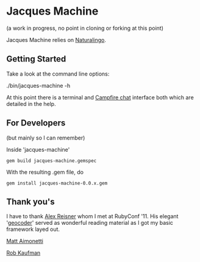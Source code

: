 # Jacques Machine

(a work in progress, no point in cloning or forking at this point)

Jacques Machine relies on [Naturalingo](http://github.com/etdebruin/Naturalingo).

## Getting Started

Take a look at the command line options:

  ./bin/jacques-machine -h

At this point there is a terminal and [Campfire chat](http://campfirenow.com/) interface both which are detailed
in the help.

## For Developers

(but mainly so I can remember)

Inside 'jacques-machine'

	gem build jacques-machine.gemspec

With the resulting .gem file, do

	gem install jacques-machine-0.0.x.gem

## Thank you's

I have to thank [Alex Reisner](http://github.com/alexreisner) whom I met at RubyConf '11.  His elegant '[geocoder](http://github.com/alexreisner/geocoder)' served as wonderful reading material as I got my basic framework layed out.

[Matt Aimonetti](http://github.com/mattetti)

[Rob Kaufman](http://github.com/notch8)
